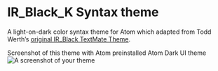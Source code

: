 # IR_Black_K Syntax theme

A light-on-dark color syntax theme for Atom which adapted from Todd Werth’s [original IR_Black TextMate Theme](http://toddwerth.com/2007/03/29/ir_black-the-last-textmate-theme-youll-ever-need/).

Screenshot of this theme with Atom preinstalled Atom Dark UI theme
![A screenshot of your theme](https://raw.githubusercontent.com/ksaynice/ir-black-K-syntax/master/screenshot_sample_files.png)
